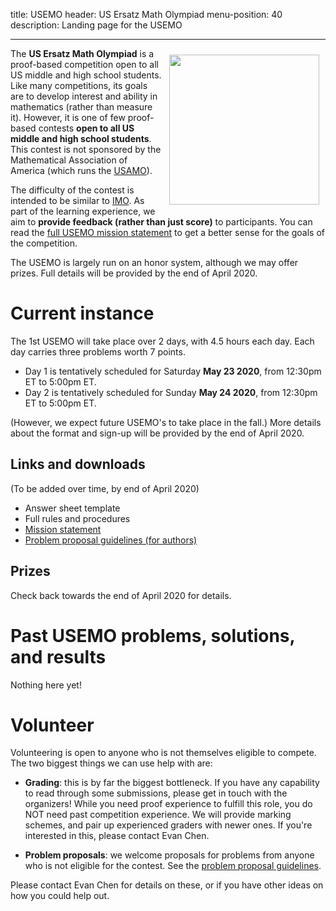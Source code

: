 title: USEMO
header: US Ersatz Math Olympiad
menu-position: 40
description: Landing page for the USEMO

---

<span style="float:right;padding:10px;">
<a href="static/usemo/usemo-logo.png">
<img width="240" src="static/usemo-logo.png" />
</a>
</span>

The **US Ersatz Math Olympiad** is a proof-based
competition open to all US middle and high school students.
Like many competitions, its goals are to
develop interest and ability in mathematics (rather than measure it).
However, it is one of few
proof-based contests **open to all US middle and high school students**.
This contest is not sponsored
by the Mathematical Association of America
(which runs the [USAMO][usamo]).

The difficulty of the contest is intended to be similar to [IMO][imo].
As part of the learning experience,
we aim to **provide feedback (rather than just score)** to participants.
You can read the [full USEMO mission statement][mission]
to get a better sense for the goals of the competition.

The USEMO is largely run on an honor system, although we may offer prizes.
Full details will be provided by the end of April 2020.
<!--
Please check the [USEMO full rules and procedures][rules]
for details about the format.
-->

# Current instance

The 1st USEMO will take place over 2 days, with 4.5 hours each day.
Each day carries three problems worth 7 points.

* Day 1 is tentatively scheduled for Saturday **May 23 2020**, from 12:30pm ET to 5:00pm ET.
* Day 2 is tentatively scheduled for Sunday **May 24 2020**, from 12:30pm ET to 5:00pm ET.

(However, we expect future USEMO's to take place in the fall.)
More details about the format and sign-up
will be provided by the end of April 2020.

<!--
If you would like to sign up, please complete the
[sign-up form][signup].
The capacity of the USEMO is limited to a few hundred students
and for the first year registration is on a first-come first-serve basis.
-->

## Links and downloads

(To be added over time, by end of April 2020)

* Answer sheet template
* Full rules and procedures
* [Mission statement][mission]
* [Problem proposal guidelines (for authors)][propose]

## Prizes

Check back towards the end of April 2020 for details.

# Past USEMO problems, solutions, and results

Nothing here yet!

# Volunteer

Volunteering is open to anyone who is not themselves eligible to compete.
The two biggest things we can use help with are:

+ **Grading**: this is by far the biggest bottleneck.
	If you have any capability to read through some submissions,
	please get in touch with the organizers!
	While you need proof experience to fulfill this role,
	you do NOT need past competition experience.
	We will provide marking schemes,
	and pair up experienced graders with newer ones.
	If you're interested in this, please contact Evan Chen.

+ **Problem proposals**: we welcome proposals for problems
	from anyone who is not eligible for the contest.
	See the [problem proposal guidelines][propose].

Please contact Evan Chen for details on these,
or if you have other ideas on how you could help out.

[usamts]: https://usamts.org/
[imo]: https://www.imo-official.org
[usamo]: https://en.wikipedia.org/wiki/United_States_of_America_Mathematical_Olympiad

[mission]: static/usemo/mission-usemo.pdf
[rules]: static/usemo/rules-usemo.pdf
[propose]: static/usemo/proposal-guidelines-usemo.pdf
